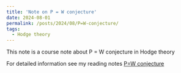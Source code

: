 ```yaml
---
title: 'Note on P = W conjecture'
date: 2024-08-01
permalink: /posts/2024/08/P=W-conjecture/
tags:
  - Hodge theory
---
```


This note is a course note about P = W conjecture in Hodge theory

For detailed information see my reading notes [P=W conjecture](https://yilimath.github.io/files/Hodge/PWconjecture.pdf)